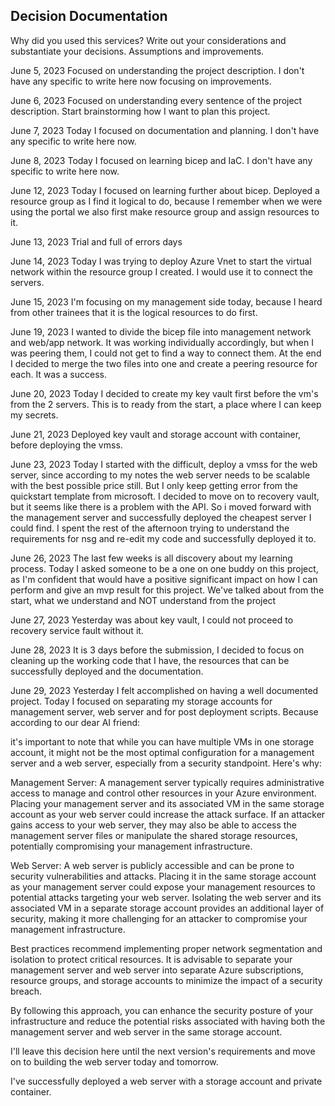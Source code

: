 ## Decision Documentation

Why did you used this services? Write out your considerations and substantiate your decisions. Assumptions and improvements.

June 5, 2023
Focused on understanding the project description. I don't have any specific to write here now focusing on improvements.

June 6, 2023
Focused on understanding every sentence of the project description. Start brainstorming how I want to plan this project.

June 7, 2023
Today I focused on documentation and planning. I don't have any specific to write here now.

June 8, 2023
Today I focused on learning bicep and IaC. I don't have any specific to write here now.

June 12, 2023
Today I focused on learning further about bicep. Deployed a resource group as I find it logical to do, because I remember when we were using the portal we also first make resource group and assign resources to it.

June 13, 2023
Trial and full of errors days

June 14, 2023
Today I was trying to deploy Azure Vnet to start the virtual network within the resource group I created. I would use it to connect the servers.

June 15, 2023
I'm focusing on my management side today, because I heard from other trainees that it is the logical resources to do first.

June 19, 2023
I wanted to divide the bicep file into management network and web/app network. It was working individually accordingly, but when I was peering them, I could not get to find a way to connect them. At the end I decided to merge the two files into one and create a peering resource for each. It was a success.

June 20, 2023
Today I decided to create my key vault first before the vm's from the 2 servers. This is to ready from the start, a place where I can keep my secrets.

June 21, 2023
Deployed key vault and storage account with container, before deploying the vmss.

June 23, 2023
Today I started with the difficult, deploy a vmss for the web server, since according to my notes the web server needs to be scalable with the best possible price still. But I only keep getting error from the quickstart template from microsoft. I decided to move on to recovery vault, but it seems like there is a problem with the API. So i moved forward with the management server and successfully deployed the cheapest server I could find. I spent the rest of the afternoon trying to understand the requirements for nsg and re-edit my code and successfully deployed it to.

June 26, 2023
The last few weeks is all discovery about my learning process. Today I asked someone to be a one on one buddy on this project, as I'm confident that would have a positive significant impact on how I can perform and give an mvp result for this project. We've talked about from the start, what we understand and NOT understand from the project

June 27, 2023
Yesterday was about key vault, I could not proceed to recovery service fault without it.

June 28, 2023
It is 3 days before the submission, I decided to focus on cleaning up the working code that I have, the resources that can be successfully deployed and the documentation.

June 29, 2023
Yesterday I felt accomplished on having a well documented project. Today I focused on separating my storage accounts for management server, web server and for post deployment scripts. Because according to our dear AI friend:

it's important to note that while you can have multiple VMs in one storage account, it might not be the most optimal configuration for a management server and a web server, especially from a security standpoint. Here's why:

Management Server: A management server typically requires administrative access to manage and control other resources in your Azure environment. Placing your management server and its associated VM in the same storage account as your web server could increase the attack surface. If an attacker gains access to your web server, they may also be able to access the management server files or manipulate the shared storage resources, potentially compromising your management infrastructure.

Web Server: A web server is publicly accessible and can be prone to security vulnerabilities and attacks. Placing it in the same storage account as your management server could expose your management resources to potential attacks targeting your web server. Isolating the web server and its associated VM in a separate storage account provides an additional layer of security, making it more challenging for an attacker to compromise your management infrastructure.

Best practices recommend implementing proper network segmentation and isolation to protect critical resources. It is advisable to separate your management server and web server into separate Azure subscriptions, resource groups, and storage accounts to minimize the impact of a security breach.

By following this approach, you can enhance the security posture of your infrastructure and reduce the potential risks associated with having both the management server and web server in the same storage account.

I'll leave this decision here until the next version's requirements and move on to building the web server today and tomorrow.

I've successfully deployed a web server with a storage account and private container.
